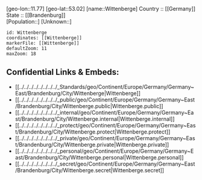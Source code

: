﻿---
location: [53.02,11.77] 
mapzoom: [7,12] 
mapmarker: city 
type: City
tags:
- geo/City


SpocWebEntityId: 35658
isDeleted: false
confidential: public

---
[geo-lon::11.77] 
[geo-lat::53.02] 
[name::Wittenberge] 
Country :: [[Germany]]  
State :: [[Brandenburg]]  
[Population::] 
[Unknown::] 


```leaflet
id: Wittenberge
coordinates: [[Wittenberge]] 
markerFile: [[Wittenberge]] 
defaultZoom: 11 
maxZoom: 18
```


## Confidential Links & Embeds: 
- [[../../../../../../../../_Standards/geo/Continent/Europe/Germany/Germany~East/Brandenburg/City/Wittenberge|Wittenberge]] 
- [[../../../../../../../../_public/geo/Continent/Europe/Germany/Germany~East/Brandenburg/City/Wittenberge.public|Wittenberge.public]] 
- [[../../../../../../../../_internal/geo/Continent/Europe/Germany/Germany~East/Brandenburg/City/Wittenberge.internal|Wittenberge.internal]] 
- [[../../../../../../../../_protect/geo/Continent/Europe/Germany/Germany~East/Brandenburg/City/Wittenberge.protect|Wittenberge.protect]] 
- [[../../../../../../../../_private/geo/Continent/Europe/Germany/Germany~East/Brandenburg/City/Wittenberge.private|Wittenberge.private]] 
- [[../../../../../../../../_personal/geo/Continent/Europe/Germany/Germany~East/Brandenburg/City/Wittenberge.personal|Wittenberge.personal]] 
- [[../../../../../../../../_secret/geo/Continent/Europe/Germany/Germany~East/Brandenburg/City/Wittenberge.secret|Wittenberge.secret]] 
